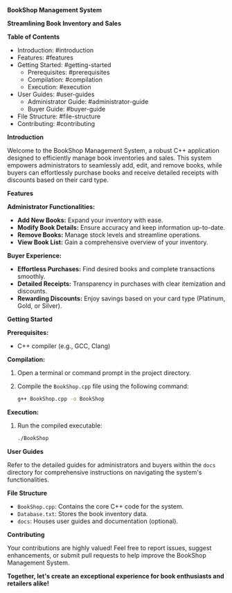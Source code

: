  **BookShop Management System**

**Streamlining Book Inventory and Sales**

**Table of Contents**

- Introduction: #introduction
- Features: #features
- Getting Started: #getting-started
    - Prerequisites: #prerequisites
    - Compilation: #compilation
    - Execution: #execution
- User Guides: #user-guides
    - Administrator Guide: #administrator-guide
    - Buyer Guide: #buyer-guide
- File Structure: #file-structure
- Contributing: #contributing

**Introduction**

Welcome to the BookShop Management System, a robust C++ application designed to efficiently manage book inventories and sales. This system empowers administrators to seamlessly add, edit, and remove books, while buyers can effortlessly purchase books and receive detailed receipts with discounts based on their card type.

**Features**

**Administrator Functionalities:**

- **Add New Books:** Expand your inventory with ease.
- **Modify Book Details:** Ensure accuracy and keep information up-to-date.
- **Remove Books:** Manage stock levels and streamline operations.
- **View Book List:** Gain a comprehensive overview of your inventory.

**Buyer Experience:**

- **Effortless Purchases:** Find desired books and complete transactions smoothly.
- **Detailed Receipts:** Transparency in purchases with clear itemization and discounts.
- **Rewarding Discounts:** Enjoy savings based on your card type (Platinum, Gold, or Silver).

**Getting Started**

**Prerequisites:**

- C++ compiler (e.g., GCC, Clang)

**Compilation:**

1. Open a terminal or command prompt in the project directory.
2. Compile the `BookShop.cpp` file using the following command:

   ```bash
   g++ BookShop.cpp -o BookShop
   ```

**Execution:**

1. Run the compiled executable:

   ```bash
   ./BookShop
   ```

**User Guides**

Refer to the detailed guides for administrators and buyers within the `docs` directory for comprehensive instructions on navigating the system's functionalities.

**File Structure**

- `BookShop.cpp`: Contains the core C++ code for the system.
- `Database.txt`: Stores the book inventory data.
- `docs`: Houses user guides and documentation (optional).

**Contributing**

Your contributions are highly valued! Feel free to report issues, suggest enhancements, or submit pull requests to help improve the BookShop Management System.

**Together, let's create an exceptional experience for book enthusiasts and retailers alike!**
